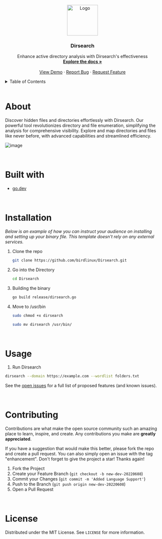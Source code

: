 
<!-- PROJECT LOGO -->
<br />
<div align="center">
  <a href="https://github.com/birdlinux/Subsearch">
    <img src="https://github.com/birdlinux/Subsearch/assets/123122904/403b874b-bad0-4437-907d-06cacc83a8a1" alt="Logo" width="100" height="100">
  </a>

  <h3 align="center">Dirsearch</h3>
  
  <p align="center">
    Enhance active directory analysis with Dirsearch's effectiveness
    <br />
    <a href="https://github.com/birdlinux/Dirsearch"><strong>Explore the docs »</strong></a>
    <br />
    <br />
    <a href="https://github.com/birdlinux/Dirsearch/">View Demo</a>
    ·
    <a href="https://github.com/birdlinux/Dirsearch/issues">Report Bug</a>
    ·
    <a href="https://github.com/birdlinux/Dirsearch/issues">Request Feature</a>
  </p>
</div>

<!-- TABLE OF CONTENTS -->
<details>
  <summary>Table of Contents</summary>
  <ol>
    <li>
      <a href="#about">About The Project</a>
      <ul>
        <li><a href="#builtwith">Built With</a></li>
      </ul>
    </li>
    <li>
      <a href="#installation">Getting Started</a>
      <ul>
        <li><a href="#installation">Installation</a></li>
      </ul>
    </li>
    <li><a href="#usage">Usage</a></li>
    <li><a href="#contributing">Contributing</a></li>
    <li><a href="#license">License</a></li>
  </ol>
</details>

<br />
<center> <h1 align="left" id="about">About</h1> </center>

Discover hidden files and directories effortlessly with Dirsearch. Our powerful tool revolutionizes directory and file enumeration, simplifying the analysis for comprehensive visibility. Explore and map directories and files like never before, with advanced capabilities and streamlined efficiency. 

![image](https://github.com/birdlinux/Dirsearch/assets/123122904/8a048f2f-2829-4b7f-a01d-9b99de8b0ac5)



<br />
<center> <h1 align="left" id="builtwith">Built with</h1> </center>

* [go.dev](https://go.dev/)

<br />
<center> <h1 align="left" id="installation">Installation</h1> </center>

_Below is an example of how you can instruct your audience on installing and setting up your binary file. This template doesn't rely on any external services._

1. Clone the repo
   ```sh
   git clone https://github.com/birdlinux/Dirsearch.git
   ```
2. Go into the Directory
   ```sh
   cd Dirsearch
   ```

3. Building the binary
   ```sh
   go build release/dirsearch.go
   ```
   
4. Move to /usr/bin
    ```sh
    sudo chmod +x dirsearch
    ```

    ```sh
    sudo mv dirsearch /usr/bin/
    ```
    
<br />
<center> <h1 align="left" id="usage">Usage</h1> </center>

1. Run Dirsearch
```sh
dirsearch --domain https://example.com --wordlist folders.txt
```

See the [open issues](https://github.com/birdlinux/Dirsearch/issues) for a full list of proposed features (and known issues).

<br />
<center> <h1 align="left" id="contributing">Contributing</h1> </center>

Contributions are what make the open source community such an amazing place to learn, inspire, and create. Any contributions you make are **greatly appreciated**.

If you have a suggestion that would make this better, please fork the repo and create a pull request. You can also simply open an issue with the tag "enhancement".
Don't forget to give the project a star! Thanks again!

1. Fork the Project
2. Create your Feature Branch (`git checkout -b new-dev-20220608`)
3. Commit your Changes (`git commit -m 'Added Language Support'`)
4. Push to the Branch (`git push origin new-dev-20220608`)
5. Open a Pull Request


<!-- LICENSE -->
<br />
<center> <h1 align="left" id="license">License</h1> </center>

Distributed under the MIT License. See `LICENSE` for more information.
